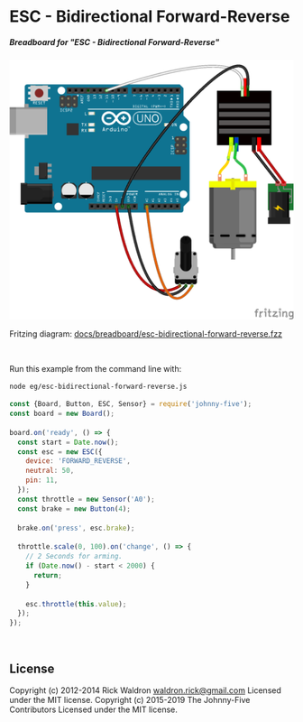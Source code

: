 <!--remove-start-->

# ESC - Bidirectional Forward-Reverse

<!--remove-end-->






##### Breadboard for "ESC - Bidirectional Forward-Reverse"



![docs/breadboard/esc-bidirectional-forward-reverse.png](breadboard/esc-bidirectional-forward-reverse.png)<br>

Fritzing diagram: [docs/breadboard/esc-bidirectional-forward-reverse.fzz](breadboard/esc-bidirectional-forward-reverse.fzz)

&nbsp;




Run this example from the command line with:
```bash
node eg/esc-bidirectional-forward-reverse.js
```


```javascript
const {Board, Button, ESC, Sensor} = require('johnny-five');
const board = new Board();

board.on('ready', () => {
  const start = Date.now();
  const esc = new ESC({
    device: 'FORWARD_REVERSE',
    neutral: 50,
    pin: 11,
  });
  const throttle = new Sensor('A0');
  const brake = new Button(4);

  brake.on('press', esc.brake);

  throttle.scale(0, 100).on('change', () => {
    // 2 Seconds for arming.
    if (Date.now() - start < 2000) {
      return;
    }

    esc.throttle(this.value);
  });
});

```








&nbsp;

<!--remove-start-->

## License
Copyright (c) 2012-2014 Rick Waldron <waldron.rick@gmail.com>
Licensed under the MIT license.
Copyright (c) 2015-2019 The Johnny-Five Contributors
Licensed under the MIT license.

<!--remove-end-->
